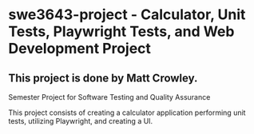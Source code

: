 # swe3643-project - Calculator, Unit Tests, Playwright Tests, and Web Development Project
## This project is done by Matt Crowley.

Semester Project for Software Testing and Quality Assurance   
         
This project consists of creating a calculator application performing unit tests, utilizing Playwright, and creating a UI.
